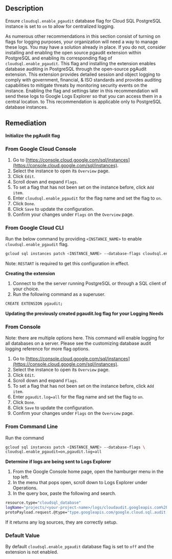 ## Description

Ensure `cloudsql.enable_pgaudit` database flag for Cloud SQL PostgreSQL instance is set to `on` to allow for centralized logging.

As numerous other recommendations in this section consist of turning on flags for logging purposes, your organization will need a way to manage these logs. You may have a solution already in place. If you do not, consider installing and enabling the open source pgaudit extension within PostgreSQL and enabling its corresponding flag of `cloudsql.enable_pgaudit`. This flag and installing the extension enables database auditing in PostgreSQL through the open-source pgAudit extension. This extension provides detailed session and object logging to comply with government, financial, & ISO standards and provides auditing capabilities to mitigate threats by monitoring security events on the instance. Enabling the flag and settings later in this recommendation will send these logs to Google Logs Explorer so that you can access them in a central location. to This recommendation is applicable only to PostgreSQL database instances.

## Remediation

**Initialize the pgAudit flag**

### From Google Cloud Console

1. Go to [https://console.cloud.google.com/sql/instances](https://console.cloud.google.com/sql/instances).
2. Select the instance to open its `Overview` page.
3. Click `Edit`.
4. Scroll down and expand `Flags`.
5. To set a flag that has not been set on the instance before, click `Add item`.
6. Enter `cloudsql.enable_pgaudit` for the flag name and set the flag to `on`.
7. Click `Done`.
8. Click `Save` to update the configuration.
9. Confirm your changes under `Flags` on the `Overview` page.

### From Google Cloud CLI

Run the below command by providing `<INSTANCE_NAME>` to enable `cloudsql.enable_pgaudit` flag.

```bash
gcloud sql instances patch <INSTANCE_NAME> --database-flags cloudsql.enable_pgaudit=on
```

Note: `RESTART` is required to get this configuration in effect.

**Creating the extension**

1. Connect to the the server running PostgreSQL or through a SQL client of your choice.
2. Run the following command as a superuser.

```bash
CREATE EXTENSION pgaudit;
```

**Updating the previously created pgaudit.log flag for your Logging Needs**

### From Console

Note: there are multiple options here. This command will enable logging for all databases on a server. Please see the customizing database audit logging reference for more flag options.

1. Go to [https://console.cloud.google.com/sql/instances](https://console.cloud.google.com/sql/instances).
2. Select the instance to open its `Overview` page.
3. Click `Edit`.
4. Scroll down and expand `Flags`.
5. To set a flag that has not been set on the instance before, click `Add item`.
6. Enter `pgaudit.log=all` for the flag name and set the flag to `on`.
7. Click `Done`.
8. Click `Save` to update the configuration.
9. Confirm your changes under `Flags` on the `Overview` page.

### From Command Line

Run the command

```bash
gcloud sql instances patch <INSTANCE_NAME> --database-flags \
cloudsql.enable_pgaudit=on,pgaudit.log=all
```

**Determine if logs are being sent to Logs Explorer**

1. From the Google Console home page, open the hamburger menu in the top left.
2. In the menu that pops open, scroll down to Logs Explorer under Operations.
3. In the query box, paste the following and search.

```bash
resource.type="cloudsql_database"
logName="projects/<your-project-name>/logs/cloudaudit.googleapis.com%2Fdata_access"
protoPayload.request.@type="type.googleapis.com/google.cloud.sql.audit.v1.PgAuditEntry"
```

If it returns any log sources, they are correctly setup.

### Default Value

By default `cloudsql.enable_pgaudit` database flag is set to `off` and the extension is not enabled.
